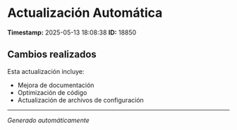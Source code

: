 # Actualización Automática

**Timestamp:** 2025-05-13 18:08:38
**ID:** 18850

## Cambios realizados

Esta actualización incluye:
- Mejora de documentación
- Optimización de código
- Actualización de archivos de configuración

---
*Generado automáticamente*
